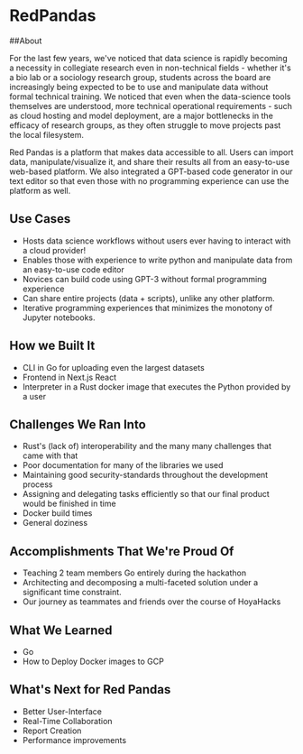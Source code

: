 # RedPandas

##About

For the last few years, we've noticed that data science is rapidly becoming a necessity in collegiate research even in non-technical fields - whether it's a bio lab or a sociology research group, students across the board are increasingly being expected to be to use and manipulate data without formal technical training. We noticed that even when the data-science tools themselves are understood, more technical operational requirements - such as cloud hosting and model deployment, are a major bottlenecks in the efficacy of research groups, as they often struggle to move projects past the local filesystem.

Red Pandas is a platform that makes data accessible to all. Users can import data, manipulate/visualize it, and share their results all from an easy-to-use web-based platform. We also integrated a GPT-based code generator in our text editor so that even those with no programming experience can use the platform as well.

## Use Cases
- Hosts data science workflows without users ever having to interact with a cloud provider!
- Enables those with experience to write python and manipulate data from an easy-to-use code editor
- Novices can build code using GPT-3 without formal programming experience
- Can share entire projects (data + scripts), unlike any other platform.
- Iterative programming experiences that minimizes the monotony of Jupyter notebooks. 

## How we Built It
- CLI in Go for uploading even the largest datasets
- Frontend in Next.js React
-  Interpreter in a Rust docker image that executes the Python provided by a user

## Challenges We Ran Into
- Rust's (lack of) interoperability and the many many challenges that came with that
- Poor documentation for many of the libraries we used
- Maintaining good security-standards throughout the development process
- Assigning and delegating tasks efficiently so that our final product would be finished in time
- Docker build times
- General doziness

## Accomplishments That We're Proud Of
- Teaching 2 team members Go entirely during the hackathon
- Architecting and decomposing a multi-faceted solution under a significant time constraint.
- Our journey as teammates and friends over the course of HoyaHacks

## What We Learned
- Go
- How to Deploy Docker images to GCP

## What's Next for Red Pandas
- Better User-Interface
- Real-Time Collaboration
- Report Creation
- Performance improvements

